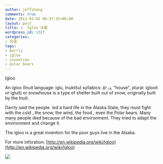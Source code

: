 ```yaml
---
author: jeffzhang
comments: true
date: 2011-03-02 06:37:32+00:00
layout: post
title: 1. Igloo 冰屋
wordpress_id: 1327
categories:
- 鸟语
tags:
- Darrly
- igloo
- invention
- polar bears
---
```


Igloo

An igloo (Inuit language: iglu, Inuktitut syllabics: ᐃᒡᓗ, "house", plural: iglooit or igluit) or snowhouse is a type of shelter built out of snow, originally built by the Inuit.

Darrly said the people  led a hard life in the Alaska State, they must fight with the cold , the snow, the wind, the food , even the Polar bears. Many many people died because of the bad environment. They tried to adapt the environment and change it.

The igloo is a great invention for the poor guys live in the Alsaka.

For more inforation: [http://en.wikipedia.org/wiki/Igloo](http://en.wikipedia.org/wiki/Igloo)

[![](http://localhost/wp/wp-content/uploads/2011/03/igloo.png)](http://localhost/wp/wp-content/uploads/2011/03/igloo.png)
